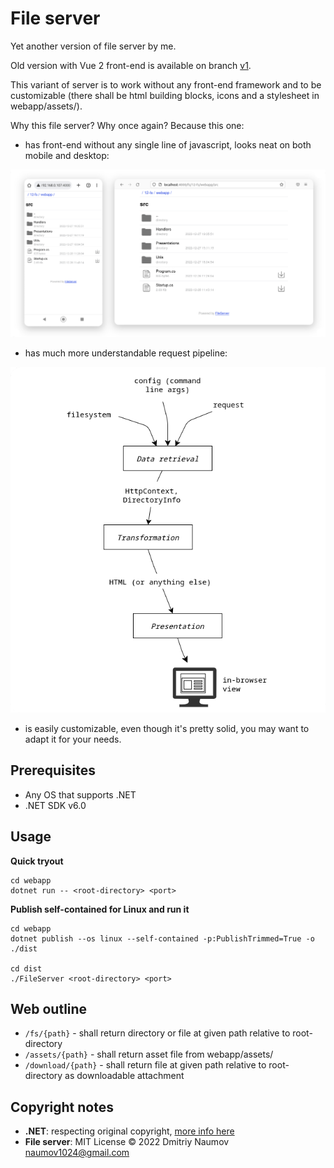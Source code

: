 # File server

Yet another version of file server by me.

Old version with Vue 2 front-end is available on branch [v1](https://github.com/dmitriynaumov1024/fileserver-aspnetcore/tree/v1).

This variant of server is to work without any front-end framework and to be customizable (there shall be html building blocks, icons and a stylesheet in webapp/assets/).

Why this file server? Why once again? Because this one:

- has front-end without any single line of javascript, looks neat on both mobile and desktop:

![screenshots-both.png](./science/screenshots-both.png)

- has much more understandable request pipeline:

![pipeline.png](./science/pipeline.png)

- is easily customizable, even though it's pretty solid, you may want to adapt it for your needs.

## Prerequisites

- Any OS that supports .NET
- .NET SDK v6.0

## Usage

**Quick tryout**
```
cd webapp
dotnet run -- <root-directory> <port>
```

**Publish self-contained for Linux and run it**
```
cd webapp
dotnet publish --os linux --self-contained -p:PublishTrimmed=True -o ./dist

cd dist
./FileServer <root-directory> <port>
```

## Web outline

- `/fs/{path}` - shall return directory or file at given path relative to root-directory
- `/assets/{path}` - shall return asset file from webapp/assets/
- `/download/{path}` - shall return file at given path relative to root-directory as downloadable attachment 

## Copyright notes

- **.NET**: respecting original copyright, [more info here](https://dotnet.microsoft.com/)
- **File server**: MIT License  &copy; 2022  Dmitriy Naumov  naumov1024@gmail.com
